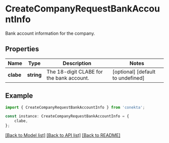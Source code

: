 # CreateCompanyRequestBankAccountInfo

Bank account information for the company.

## Properties

Name | Type | Description | Notes
------------ | ------------- | ------------- | -------------
**clabe** | **string** | The 18-digit CLABE for the bank account. | [optional] [default to undefined]

## Example

```typescript
import { CreateCompanyRequestBankAccountInfo } from 'conekta';

const instance: CreateCompanyRequestBankAccountInfo = {
    clabe,
};
```

[[Back to Model list]](../README.md#documentation-for-models) [[Back to API list]](../README.md#documentation-for-api-endpoints) [[Back to README]](../README.md)
